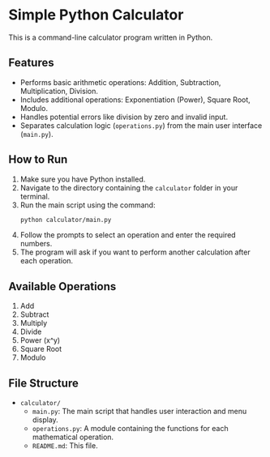 # Simple Python Calculator

This is a command-line calculator program written in Python.

## Features

*   Performs basic arithmetic operations: Addition, Subtraction, Multiplication, Division.
*   Includes additional operations: Exponentiation (Power), Square Root, Modulo.
*   Handles potential errors like division by zero and invalid input.
*   Separates calculation logic (`operations.py`) from the main user interface (`main.py`).

## How to Run

1.  Make sure you have Python installed.
2.  Navigate to the directory containing the `calculator` folder in your terminal.
3.  Run the main script using the command:
    ```bash
    python calculator/main.py
    ```
4.  Follow the prompts to select an operation and enter the required numbers.
5.  The program will ask if you want to perform another calculation after each operation.

## Available Operations

1.  Add
2.  Subtract
3.  Multiply
4.  Divide
5.  Power (x^y)
6.  Square Root
7.  Modulo

## File Structure

*   `calculator/`
    *   `main.py`: The main script that handles user interaction and menu display.
    *   `operations.py`: A module containing the functions for each mathematical operation.
    *   `README.md`: This file. 